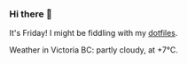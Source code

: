### Hi there :wave:

It's Friday! I might be fiddling with my [dotfiles](https://github.com/bewuethr/dotfiles).

Weather in Victoria BC: partly cloudy, at +7°C.
